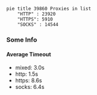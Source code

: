 
```mermaid
pie title 39860 Proxies in list
    "HTTP" : 23920
    "HTTPS": 5910
    "SOCKS" : 14544
```

### Some Info
#### Average Timeout

- mixed: 3.0s
- http: 1.5s
- https: 8.6s
- socks: 6.4s